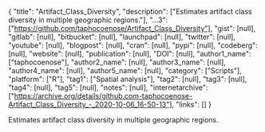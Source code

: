 {
  "title": "Artifact_Class_Diversity",
  "description": ["Estimates artifact class diversity in multiple geographic regions."],
  "...3": ["https://github.com/taphocoenose/Artifact_Class_Diversity"],
  "gist": [null],
  "gitlab": [null],
  "bitbucket": [null],
  "launchpad": [null],
  "twitter": [null],
  "youtube": [null],
  "blogpost": [null],
  "cran": [null],
  "pypi": [null],
  "codeberg": [null],
  "website": [null],
  "publication": [null],
  "DOI": [null],
  "author1_name": ["taphocoenose"],
  "author2_name": [null],
  "author3_name": [null],
  "author4_name": [null],
  "author5_name": [null],
  "category": ["Scripts"],
  "platform": ["R"],
  "tag1": ["Spatial analysis"],
  "tag2": [null],
  "tag3": [null],
  "tag4": [null],
  "tag5": [null],
  "notes": [null],
  "internetarchive": ["https://archive.org/details/github.com-taphocoenose-Artifact_Class_Diversity_-_2020-10-06_16-50-13"],
  "links": []
}

<!-- Generated by csv2md.R – do not edit by hand -->

Estimates artifact class diversity in multiple geographic regions.
